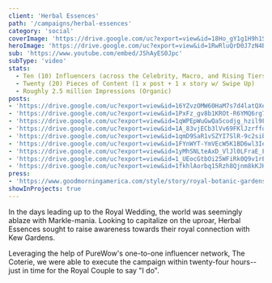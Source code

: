 ```yaml
---
client: 'Herbal Essences'
path: '/campaigns/herbal-essences'
category: 'social'
coverImage: 'https://drive.google.com/uc?export=view&id=18Ho_gY1g1H9h1SEgW3J9sPQNWy-dJnC1'
heroImage: 'https://drive.google.com/uc?export=view&id=1RwRluQrD0J7zN4ByWPhu3ln8sO7hFIPq'
sub: 'https://www.youtube.com/embed/JShAyES0Jpc'
subType: 'video'
stats:
  - Ten (10) Influencers (across the Celebrity, Macro, and Rising Tiers)
  - Twenty (20) Pieces of Content (1 x post + 1 x story w/ Swipe Up)
  - Roughly 2.5 million Impressions (Organic)
posts:
- 'https://drive.google.com/uc?export=view&id=16YZvzOMW60HaM7s7d4latQXeKkK_zpBO'
- 'https://drive.google.com/uc?export=view&id=1PxFz_gv8b1KROt-R6YMQ6rg77n7AwVsq'
- 'https://drive.google.com/uc?export=view&id=1qWPEpWuGwQa5codjg_hzil9FIwwo2bJO'
- 'https://drive.google.com/uc?export=view&id=1A_83vjECb3lVv69FKlJzrffo5MxeNT_i'
- 'https://drive.google.com/uc?export=view&id=1qmD9SaR1vSZYI7SlR-9c2sibtHx2mh4a'
- 'https://drive.google.com/uc?export=view&id=1FYnWYT-YmVEcW5K1BD6wl3IefXWag6kr'
- 'https://drive.google.com/uc?export=view&id=1yMhSNLteAxD_VlJl0LFraE_FTrKRPrYl'
- 'https://drive.google.com/uc?export=view&id=1_UEocGtbOi25WFiRk0Q9v1rEuN3R4FGJ'
- 'https://drive.google.com/uc?export=view&id=1fkhlAorbq15Rzh8Qjnm8kKJKhy0NMv2j'
press:
- 'https://www.goodmorningamerica.com/style/story/royal-botanic-gardens-kew-creating-natural-beauty-products-55246426'
showInProjects: true
---
```

  
In the days leading up to the Royal Wedding, the world was seemingly ablaze with Markle-mania. Looking to capitalize on the uproar, Herbal Essences sought to raise awareness towards their royal connection with Kew Gardens.

Leveraging the help of PureWow's one-to-one influencer network, The Coterie, we were able to execute the campaign within twenty-four hours--just in time for the Royal Couple to say "I do".
